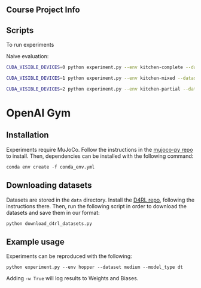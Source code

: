 
## Course Project Info

## Scripts
To run experiments

Naive evaluation: 
``` bash
CUDA_VISIBLE_DEVICES=0 python experiment.py --env kitchen-complete --dataset complete

CUDA_VISIBLE_DEVICES=1 python experiment.py --env kitchen-mixed --dataset mixed

CUDA_VISIBLE_DEVICES=2 python experiment.py --env kitchen-partial --dataset partial
```
# OpenAI Gym

## Installation

Experiments require MuJoCo.
Follow the instructions in the [mujoco-py repo](https://github.com/openai/mujoco-py) to install.
Then, dependencies can be installed with the following command:

```
conda env create -f conda_env.yml
```

## Downloading datasets

Datasets are stored in the `data` directory.
Install the [D4RL repo](https://github.com/rail-berkeley/d4rl), following the instructions there.
Then, run the following script in order to download the datasets and save them in our format:

```
python download_d4rl_datasets.py
```

## Example usage

Experiments can be reproduced with the following:

```
python experiment.py --env hopper --dataset medium --model_type dt
```

Adding `-w True` will log results to Weights and Biases.
